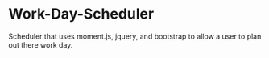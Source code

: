 # Work-Day-Scheduler
Scheduler that uses moment.js, jquery, and bootstrap to allow a user to plan out there work day.
